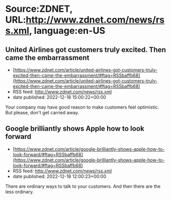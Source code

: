 # Source:ZDNET, URL:http://www.zdnet.com/news/rss.xml, language:en-US

## United Airlines got customers truly excited. Then came the embarrassment
 - [https://www.zdnet.com/article/united-airlines-got-customers-truly-excited-then-came-the-embarrassment/#ftag=RSSbaffb68](https://www.zdnet.com/article/united-airlines-got-customers-truly-excited-then-came-the-embarrassment/#ftag=RSSbaffb68)
 - RSS feed: http://www.zdnet.com/news/rss.xml
 - date published: 2022-12-18 15:00:22+00:00

Your company may have good reason to make customers feel optimistic. But please, don't get carried away.

## Google brilliantly shows Apple how to look forward
 - [https://www.zdnet.com/article/google-brilliantly-shows-apple-how-to-look-forward/#ftag=RSSbaffb68](https://www.zdnet.com/article/google-brilliantly-shows-apple-how-to-look-forward/#ftag=RSSbaffb68)
 - RSS feed: http://www.zdnet.com/news/rss.xml
 - date published: 2022-12-18 12:00:23+00:00

There are ordinary ways to talk to your customers. And then there are the less ordinary.

